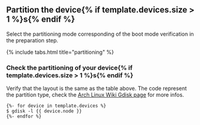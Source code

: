 ## Partition the device{% if template.devices.size > 1 %}s{% endif %}

Select the partitioning mode corresponding of the boot mode verification in the preparation step.

{% include tabs.html title="partitioning" %}

### Check the partitioning of your device{% if template.devices.size > 1 %}s{% endif %}

Verify that the layout is the same as the table above. The code represent the partition type, check the [Arch Linux Wiki Gdisk page](https://wiki.archlinux.org/index.php/GPT_fdisk#Partition_type) for more infos.

```
{%- for device in template.devices %}
$ gdisk -l {{ device.node }}
{%- endfor %}
```

